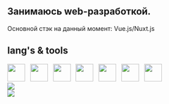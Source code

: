 ## Занимаюсь web-разработкой.
<p>Основной стэк на данный момент: Vue.js/Nuxt.js</p>

## lang's & tools

<div>
    <img src="https://cdn.jsdelivr.net/gh/devicons/devicon@latest/icons/vuejs/vuejs-original.svg" width="40" height="40" /> &nbsp;
    <img src="https://cdn.jsdelivr.net/gh/devicons/devicon@latest/icons/javascript/javascript-original.svg" width="40" height="40" /> &nbsp;
    <img src="https://cdn.jsdelivr.net/gh/devicons/devicon@latest/icons/nuxtjs/nuxtjs-original.svg" width="40" height="40" /> &nbsp;
    <img src="https://cdn.jsdelivr.net/gh/devicons/devicon@latest/icons/docker/docker-original.svg" width="40" height="40" /> &nbsp;
    <img src="https://cdn.jsdelivr.net/gh/devicons/devicon@latest/icons/git/git-original.svg" width="40" height="40" /> &nbsp;
    <img src="https://cdn.jsdelivr.net/gh/devicons/devicon@latest/icons/sass/sass-original.svg" width="40" height="40" /> &nbsp;
    <img src="https://cdn.jsdelivr.net/gh/devicons/devicon@latest/icons/typescript/typescript-original.svg" width="40" height="40" /> &nbsp;
</div>

<div>
    <a href="https://t.me/ru_telegram_ru" target="_blank">
        <img src="https://img.shields.io/badge/Telegram-blue?logo=telegram&logoColor=white&style=for-the-badge">
    </a>
</div>

<div>
    <a href="https://vk.com/jongallany" target="_blank">
        <img src="https://img.shields.io/badge/VK-blue?logo=VK&logoColor=white&style=for-the-badge">
    </a>
</div>
